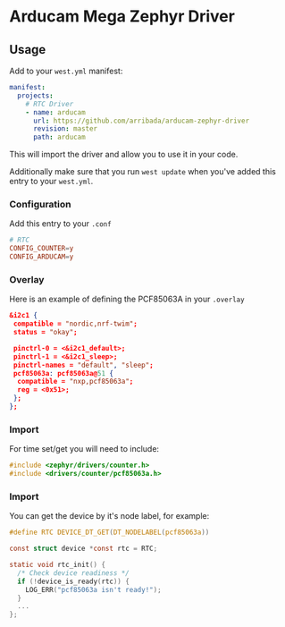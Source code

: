 # Arducam Mega Zephyr Driver

## Usage

Add to your `west.yml` manifest:

```yaml
manifest:
  projects:
    # RTC Driver
    - name: arducam
      url: https://github.com/arribada/arducam-zephyr-driver
      revision: master
      path: arducam
```

This will import the driver and allow you to use it in your code.

Additionally make sure that you run `west update` when you've added this entry to your `west.yml`.

### Configuration

Add this entry to your `.conf`

```conf
# RTC
CONFIG_COUNTER=y
CONFIG_ARDUCAM=y
```

### Overlay

Here is an example of defining the PCF85063A in your `.overlay`

```json
&i2c1 {
 compatible = "nordic,nrf-twim";
 status = "okay";

 pinctrl-0 = <&i2c1_default>;
 pinctrl-1 = <&i2c1_sleep>;
 pinctrl-names = "default", "sleep";
 pcf85063a: pcf85063a@51 {
  compatible = "nxp,pcf85063a";
  reg = <0x51>;
 };
};
```

### Import

For time set/get you will need to include:

```c
#include <zephyr/drivers/counter.h>
#include <drivers/counter/pcf85063a.h>
```

### Import

You can get the device by it's node label, for example:

```c
#define RTC DEVICE_DT_GET(DT_NODELABEL(pcf85063a))

const struct device *const rtc = RTC;

static void rtc_init() {
  /* Check device readiness */
  if (!device_is_ready(rtc)) {
    LOG_ERR("pcf85063a isn't ready!");
  }
  ...
};
```
